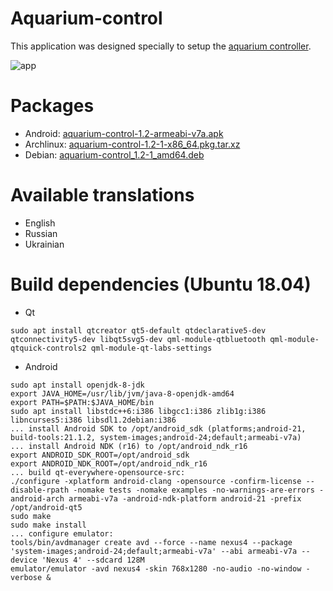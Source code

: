 # Aquarium-control
This application was designed specially to setup the [aquarium controller](https://github.com/baranovskiykonstantin/aquarium).

![app](https://raw.github.com/baranovskiykonstantin/aquarium-control/master/screenshots/screencast.gif)

# Packages
* Android: [aquarium-control-1.2-armeabi-v7a.apk](https://drive.google.com/open?id=1oMw0taMNseJIvx_3hUQxOoBZSXMGo6xo)
* Archlinux: [aquarium-control-1.2-1-x86_64.pkg.tar.xz](https://drive.google.com/open?id=1o-2jZ1J10cIlbJuy0R8971tv77lr7II_)
* Debian: [aquarium-control_1.2-1_amd64.deb](https://drive.google.com/open?id=1YNEpKNlSwRB40UwRes4PgvsIbnG-j9Vq)

# Available translations
* English
* Russian
* Ukrainian

# Build dependencies (Ubuntu 18.04)
* Qt
```
sudo apt install qtcreator qt5-default qtdeclarative5-dev qtconnectivity5-dev libqt5svg5-dev qml-module-qtbluetooth qml-module-qtquick-controls2 qml-module-qt-labs-settings
```
* Android
```
sudo apt install openjdk-8-jdk
export JAVA_HOME=/usr/lib/jvm/java-8-openjdk-amd64
export PATH=$PATH:$JAVA_HOME/bin
sudo apt install libstdc++6:i386 libgcc1:i386 zlib1g:i386 libncurses5:i386 libsdl1.2debian:i386
... install Android SDK to /opt/android_sdk (platforms;android-21, build-tools:21.1.2, system-images;android-24;default;armeabi-v7a)
... install Android NDK (r16) to /opt/android_ndk_r16
export ANDROID_SDK_ROOT=/opt/android_sdk
export ANDROID_NDK_ROOT=/opt/android_ndk_r16
... build qt-everywhere-opensource-src:
./configure -xplatform android-clang -opensource -confirm-license --disable-rpath -nomake tests -nomake examples -no-warnings-are-errors -android-arch armeabi-v7a -android-ndk-platform android-21 -prefix /opt/android-qt5
sudo make
sudo make install
... configure emulator:
tools/bin/avdmanager create avd --force --name nexus4 --package 'system-images;android-24;default;armeabi-v7a' --abi armeabi-v7a --device 'Nexus 4' --sdcard 128M
emulator/emulator -avd nexus4 -skin 768x1280 -no-audio -no-window -verbose &
```
